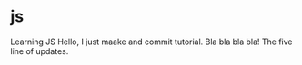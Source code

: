 # js
Learning JS
Hello, I just maake and commit tutorial.
Bla bla bla bla!
The five line of updates.
